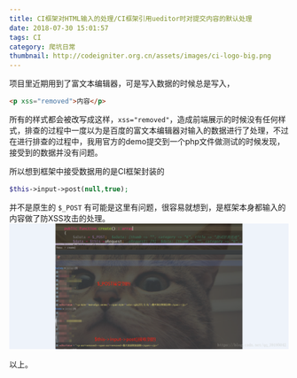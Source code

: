 ```yaml
---
title: CI框架对HTML输入的处理/CI框架引用ueditor时对提交内容的默认处理
date: 2018-07-30 15:01:57
tags: CI
category: 爬坑日常
thumbnail: http://codeigniter.org.cn/assets/images/ci-logo-big.png
---
```


项目里近期用到了富文本编辑器，可是写入数据的时候总是写入，

```html
<p xss="removed">内容</p>
```
所有的样式都会被改写成这样，`xss="removed"`，造成前端展示的时候没有任何样式，排查的过程中一度以为是百度的富文本编辑器对输入的数据进行了处理，不过在进行排查的过程中，我用官方的demo提交到一个php文件做测试的时候发现，接受到的数据并没有问题。

所以想到框架中接受数据用的是CI框架封装的
```php
$this->input->post(null,true);
```
并不是原生的 `$_POST` 有可能是这里有问题，很容易就想到，是框架本身都输入的内容做了防XSS攻击的处理。
![对比图](/images/postsimages/20180730104321870.png)


以上。
